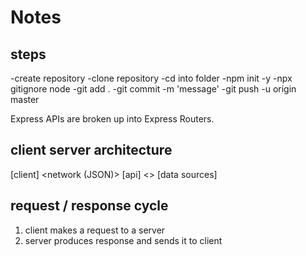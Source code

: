 # Notes

## steps

-create repository
-clone repository
-cd into folder
-npm init -y
-npx gitignore node
-git add .
-git commit -m 'message'
-git push -u origin master 

Express APIs are broken up into Express Routers.

## client server architecture

[client] <network (JSON)> [api] <> [data sources]

## request / response cycle

1. client makes a request to a server
2. server produces response and sends it to client